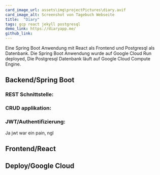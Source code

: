 ```yaml
---
card_image_url: assets\img\projectPictures\diary.avif
card_image_alt: Screenshot von Tagebuch Webseite
title:  "Diary"
tags: gcp react jekyll postgresql
demo_link: https://diaryapp.me/
github_link: 
---
```


Eine Spring Boot Anwendung mit React als Frontend und Postgresql als Datenbank. Die Spring Boot Anwendung wurde auf Google Cloud Run deployed, Die Postgresql Datenbank läuft auf Google Cloud Compute Engine.

Backend/Spring Boot
---------
### REST Schnittstelle:

### CRUD applikation:

### JWT/Authentifizierung:

Ja jwt war ein pain, ngl

Frontend/React
---------

Deploy/Google Cloud
---------
